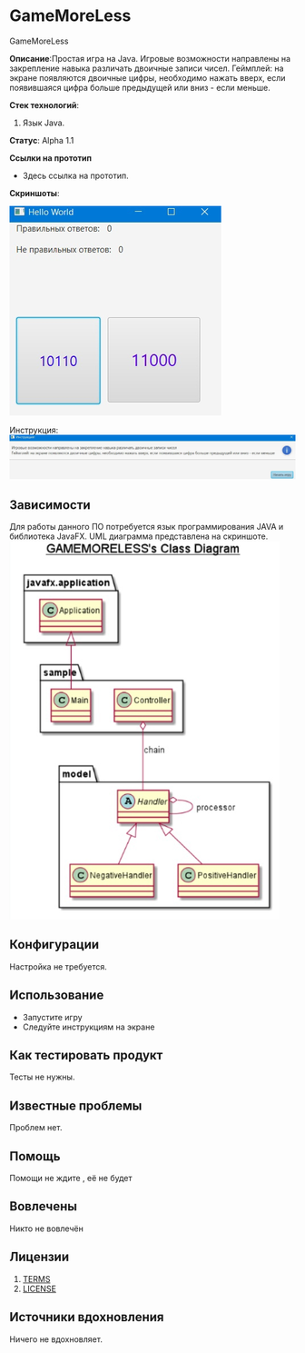 # GameMoreLess
GameMoreLess

**Описание**:Простая игра на Java.
Игровые возможности направлены на закрепление навыка различать двоичные записи чисел.
Геймплей: на экране появляются двоичные цифры, необходимо нажать вверх, если появившаяся цифра больше предыдущей или вниз - если меньше.

**Стек технологий**:
1) Язык Java.

**Статус**:  Alpha 1.1

**Ссылки на прототип**
  - Здесь ссылка на прототип.
  
  **Скриншоты**: 

![](https://github.com/Mortuumm/GameMoreLess/blob/main/cfAbHJ9OX_4.jpg)

Инструкция:
![](https://github.com/Mortuumm/GameMoreLess/blob/main/MB3-aFUvj-k.jpg)

## Зависимости

Для работы данного ПО потребуется язык программирования JAVA и библиотека JavaFX.
UML диаграмма представлена на скриншоте.
![](https://github.com/Mortuumm/GameMoreLess/blob/main/nfYGsz9AdIo.jpg)
  
## Конфигурации

Настройка не требуется.

## Использование

- Запустите игру
- Следуйте инструкциям на экране


## Как тестировать продукт

Тесты не нужны.

## Известные проблемы

Проблем нет.

## Помощь

Помощи не ждите , её не будет


## Вовлечены

Никто не вовлечён

## Лицензии
1. [TERMS](TERMS.md)
2. [LICENSE](LICENSE)

## Источники вдохновления

Ничего не вдохновляет.


